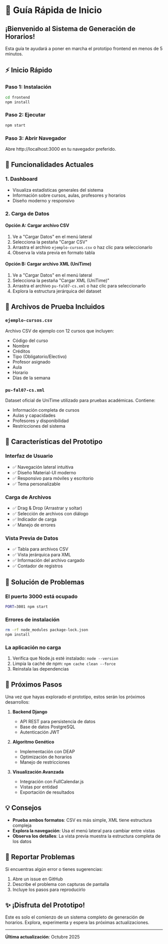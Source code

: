 # 🚀 Guía Rápida de Inicio

## ¡Bienvenido al Sistema de Generación de Horarios!

Esta guía te ayudará a poner en marcha el prototipo frontend en menos de 5 minutos.

## ⚡ Inicio Rápido

### Paso 1: Instalación
```bash
cd frontend
npm install
```

### Paso 2: Ejecutar
```bash
npm start
```

### Paso 3: Abrir Navegador
Abre http://localhost:3000 en tu navegador preferido.

## 🎯 Funcionalidades Actuales

### 1. Dashboard
- Visualiza estadísticas generales del sistema
- Información sobre cursos, aulas, profesores y horarios
- Diseño moderno y responsivo

### 2. Carga de Datos

#### Opción A: Cargar archivo CSV
1. Ve a "Cargar Datos" en el menú lateral
2. Selecciona la pestaña "Cargar CSV"
3. Arrastra el archivo `ejemplo-cursos.csv` o haz clic para seleccionarlo
4. Observa la vista previa en formato tabla

#### Opción B: Cargar archivo XML (UniTime)
1. Ve a "Cargar Datos" en el menú lateral
2. Selecciona la pestaña "Cargar XML (UniTime)"
3. Arrastra el archivo `pu-fal07-cs.xml` o haz clic para seleccionarlo
4. Explora la estructura jerárquica del dataset

## 📂 Archivos de Prueba Incluidos

### `ejemplo-cursos.csv`
Archivo CSV de ejemplo con 12 cursos que incluyen:
- Código del curso
- Nombre
- Créditos
- Tipo (Obligatorio/Electivo)
- Profesor asignado
- Aula
- Horario
- Días de la semana

### `pu-fal07-cs.xml`
Dataset oficial de UniTime utilizado para pruebas académicas. Contiene:
- Información completa de cursos
- Aulas y capacidades
- Profesores y disponibilidad
- Restricciones del sistema

## 🎨 Características del Prototipo

### Interfaz de Usuario
- ✅ Navegación lateral intuitiva
- ✅ Diseño Material-UI moderno
- ✅ Responsivo para móviles y escritorio
- ✅ Tema personalizable

### Carga de Archivos
- ✅ Drag & Drop (Arrastrar y soltar)
- ✅ Selección de archivos con diálogo
- ✅ Indicador de carga
- ✅ Manejo de errores

### Vista Previa de Datos
- ✅ Tabla para archivos CSV
- ✅ Vista jerárquica para XML
- ✅ Información del archivo cargado
- ✅ Contador de registros

## 🔧 Solución de Problemas

### El puerto 3000 está ocupado
```bash
PORT=3001 npm start
```

### Errores de instalación
```bash
rm -rf node_modules package-lock.json
npm install
```

### La aplicación no carga
1. Verifica que Node.js esté instalado: `node --version`
2. Limpia la caché de npm: `npm cache clean --force`
3. Reinstala las dependencias

## 📝 Próximos Pasos

Una vez que hayas explorado el prototipo, estos serán los próximos desarrollos:

1. **Backend Django**
   - API REST para persistencia de datos
   - Base de datos PostgreSQL
   - Autenticación JWT

2. **Algoritmo Genético**
   - Implementación con DEAP
   - Optimización de horarios
   - Manejo de restricciones

3. **Visualización Avanzada**
   - Integración con FullCalendar.js
   - Vistas por entidad
   - Exportación de resultados

## 💡 Consejos

- **Prueba ambos formatos**: CSV es más simple, XML tiene estructura compleja
- **Explora la navegación**: Usa el menú lateral para cambiar entre vistas
- **Observa los detalles**: La vista previa muestra la estructura completa de los datos

## 🐛 Reportar Problemas

Si encuentras algún error o tienes sugerencias:
1. Abre un issue en GitHub
2. Describe el problema con capturas de pantalla
3. Incluye los pasos para reproducirlo

## ✨ ¡Disfruta del Prototipo!

Este es solo el comienzo de un sistema completo de generación de horarios. 
Explora, experimenta y espera las próximas actualizaciones.

---
**Última actualización**: Octubre 2025
